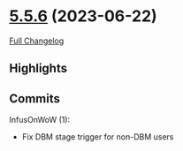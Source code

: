 # [5.5.6](https://github.com/WeakAuras/WeakAuras2/tree/5.5.6) (2023-06-22)

[Full Changelog](https://github.com/WeakAuras/WeakAuras2/compare/5.5.5...5.5.6)

## Highlights

  

## Commits

InfusOnWoW (1):

- Fix DBM stage trigger for non-DBM users

